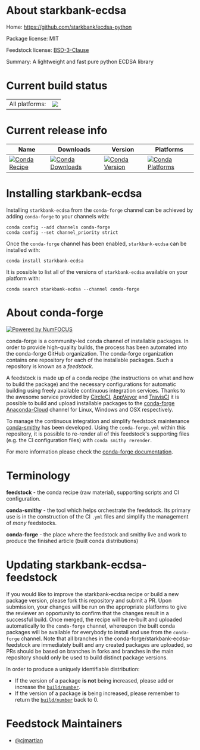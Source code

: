 About starkbank-ecdsa
=====================

Home: https://github.com/starkbank/ecdsa-python

Package license: MIT

Feedstock license: [BSD-3-Clause](https://github.com/conda-forge/starkbank-ecdsa-feedstock/blob/master/LICENSE.txt)

Summary: A lightweight and fast pure python ECDSA library

Current build status
====================


<table><tr><td>All platforms:</td>
    <td>
      <a href="https://dev.azure.com/conda-forge/feedstock-builds/_build/latest?definitionId=10879&branchName=master">
        <img src="https://dev.azure.com/conda-forge/feedstock-builds/_apis/build/status/starkbank-ecdsa-feedstock?branchName=master">
      </a>
    </td>
  </tr>
</table>

Current release info
====================

| Name | Downloads | Version | Platforms |
| --- | --- | --- | --- |
| [![Conda Recipe](https://img.shields.io/badge/recipe-starkbank--ecdsa-green.svg)](https://anaconda.org/conda-forge/starkbank-ecdsa) | [![Conda Downloads](https://img.shields.io/conda/dn/conda-forge/starkbank-ecdsa.svg)](https://anaconda.org/conda-forge/starkbank-ecdsa) | [![Conda Version](https://img.shields.io/conda/vn/conda-forge/starkbank-ecdsa.svg)](https://anaconda.org/conda-forge/starkbank-ecdsa) | [![Conda Platforms](https://img.shields.io/conda/pn/conda-forge/starkbank-ecdsa.svg)](https://anaconda.org/conda-forge/starkbank-ecdsa) |

Installing starkbank-ecdsa
==========================

Installing `starkbank-ecdsa` from the `conda-forge` channel can be achieved by adding `conda-forge` to your channels with:

```
conda config --add channels conda-forge
conda config --set channel_priority strict
```

Once the `conda-forge` channel has been enabled, `starkbank-ecdsa` can be installed with:

```
conda install starkbank-ecdsa
```

It is possible to list all of the versions of `starkbank-ecdsa` available on your platform with:

```
conda search starkbank-ecdsa --channel conda-forge
```


About conda-forge
=================

[![Powered by
NumFOCUS](https://img.shields.io/badge/powered%20by-NumFOCUS-orange.svg?style=flat&colorA=E1523D&colorB=007D8A)](https://numfocus.org)

conda-forge is a community-led conda channel of installable packages.
In order to provide high-quality builds, the process has been automated into the
conda-forge GitHub organization. The conda-forge organization contains one repository
for each of the installable packages. Such a repository is known as a *feedstock*.

A feedstock is made up of a conda recipe (the instructions on what and how to build
the package) and the necessary configurations for automatic building using freely
available continuous integration services. Thanks to the awesome service provided by
[CircleCI](https://circleci.com/), [AppVeyor](https://www.appveyor.com/)
and [TravisCI](https://travis-ci.com/) it is possible to build and upload installable
packages to the [conda-forge](https://anaconda.org/conda-forge)
[Anaconda-Cloud](https://anaconda.org/) channel for Linux, Windows and OSX respectively.

To manage the continuous integration and simplify feedstock maintenance
[conda-smithy](https://github.com/conda-forge/conda-smithy) has been developed.
Using the ``conda-forge.yml`` within this repository, it is possible to re-render all of
this feedstock's supporting files (e.g. the CI configuration files) with ``conda smithy rerender``.

For more information please check the [conda-forge documentation](https://conda-forge.org/docs/).

Terminology
===========

**feedstock** - the conda recipe (raw material), supporting scripts and CI configuration.

**conda-smithy** - the tool which helps orchestrate the feedstock.
                   Its primary use is in the construction of the CI ``.yml`` files
                   and simplify the management of *many* feedstocks.

**conda-forge** - the place where the feedstock and smithy live and work to
                  produce the finished article (built conda distributions)


Updating starkbank-ecdsa-feedstock
==================================

If you would like to improve the starkbank-ecdsa recipe or build a new
package version, please fork this repository and submit a PR. Upon submission,
your changes will be run on the appropriate platforms to give the reviewer an
opportunity to confirm that the changes result in a successful build. Once
merged, the recipe will be re-built and uploaded automatically to the
`conda-forge` channel, whereupon the built conda packages will be available for
everybody to install and use from the `conda-forge` channel.
Note that all branches in the conda-forge/starkbank-ecdsa-feedstock are
immediately built and any created packages are uploaded, so PRs should be based
on branches in forks and branches in the main repository should only be used to
build distinct package versions.

In order to produce a uniquely identifiable distribution:
 * If the version of a package **is not** being increased, please add or increase
   the [``build/number``](https://docs.conda.io/projects/conda-build/en/latest/resources/define-metadata.html#build-number-and-string).
 * If the version of a package **is** being increased, please remember to return
   the [``build/number``](https://docs.conda.io/projects/conda-build/en/latest/resources/define-metadata.html#build-number-and-string)
   back to 0.

Feedstock Maintainers
=====================

* [@cjmartian](https://github.com/cjmartian/)

